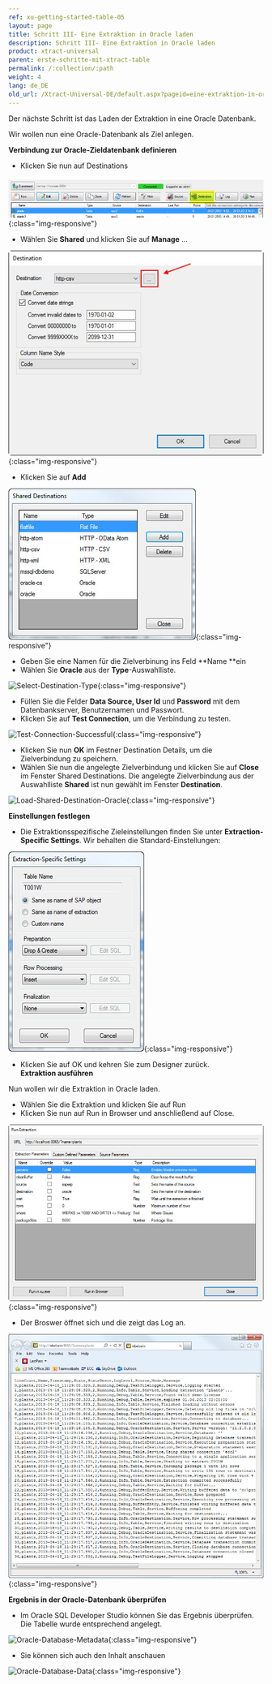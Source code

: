 ```yaml
---
ref: xu-getting-started-table-05
layout: page
title: Schritt III- Eine Extraktion in Oracle laden
description: Schritt III- Eine Extraktion in Oracle laden
product: xtract-universal
parent: erste-schritte-mit-xtract-table
permalink: /:collection/:path
weight: 4
lang: de_DE
old_url: /Xtract-Universal-DE/default.aspx?pageid=eine-extraktion-in-oracle-laden
---
```


Der nächste Schritt ist das Laden der Extraktion in eine Oracle Datenbank. 

Wir wollen nun eine Oracle-Datenbank als Ziel anlegen.

**Verbindung zur Oracle-Zieldatenbank definieren**

- Klicken Sie nun auf Destinations

![Load-Destinations](/img/content/Load-Destinations.jpg){:class="img-responsive"}

- Wählen Sie **Shared** und klicken Sie auf **Manage** ... 

![Load-Manage-Shared-Destination](/img/content/Load-Manage-Shared-Destination.jpg){:class="img-responsive"}

- Klicken Sie auf **Add**

![Shared-Destinations](/img/content/Shared-Destinations.jpg){:class="img-responsive"}

- Geben Sie eine Namen für die Zielverbinung ins Feld **Name **ein
- Wählen Sie **Oracle** aus der **Type**-Auswahlliste.

![Select-Destination-Type](/img/content/Select-Destination-Type.jpg){:class="img-responsive"}

- Füllen Sie die Felder **Data Source, User Id** und **Password** mit dem Datenbankserver, Benutzernamen und Passwort.
- Klicken Sie auf **Test Connection**, um die Verbindung zu testen.

![Test-Connection-Successful](/img/content/Test-Connection-Successful.jpg){:class="img-responsive"}

- Klicken Sie nun **OK** im Festner Destination Details, um die Zielverbindung zu speichern.   
- Wählen Sie nun die angelegte Zielverbindung und klicken Sie auf **Close** im Fenster Shared Destinations.
Die angelegte Zielverbindung aus der Auswahlliste **Shared** ist nun gewählt im Fenster **Destination**.


![Load-Shared-Destination-Oracle](/img/content/Load-Shared-Destination-Oracle.jpg){:class="img-responsive"}

**Einstellungen festlegen**

- Die Extraktionsspezifische Zieleinstellungen finden Sie unter **Extraction-Specific Settings**. Wir behalten die Standard-Einstellungen:


![Extraction-Specific-Settings-T001W](/img/content/Extraction-Specific-Settings-T001W.jpg){:class="img-responsive"}

- Klicken Sie auf OK und kehren Sie zum Designer zurück.             
**Extraktion ausführen**
            
Nun wollen wir die Extraktion in Oracle laden.
- Wählen Sie die Extraktion und klicken Sie auf Run 
- Klicken Sie nun auf Run in Browser und anschließend auf Close.

![Run-In-Browser-Oracle](/img/content/Run-In-Browser-Oracle.jpg){:class="img-responsive"}

- Der Broswer öffnet sich und die zeigt das Log an.


![Run-In-Browser-Result-Oracle](/img/content/Run-In-Browser-Result-Oracle.jpg){:class="img-responsive"}

**Ergebnis in der Oracle-Datenbank überprüfen**

- Im Oracle SQL Developer Studio können Sie das Ergebnis überprüfen. Die Tabelle wurde entsprechend angelegt.

![Oracle-Database-Metadata](/img/content/Oracle-Database-Metadata.jpg){:class="img-responsive"}

- Sie können sich auch den Inhalt anschauen

![Oracle-Database-Data](/img/content/Oracle-Database-Data.jpg){:class="img-responsive"}

